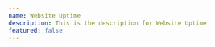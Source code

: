```yaml
---
name: Website Uptime
description: This is the description for Website Uptime
featured: false
---
```


